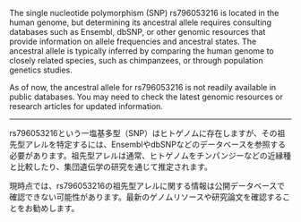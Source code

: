 The single nucleotide polymorphism (SNP) rs796053216 is located in the human genome, but determining its ancestral allele requires consulting databases such as Ensembl, dbSNP, or other genomic resources that provide information on allele frequencies and ancestral states. The ancestral allele is typically inferred by comparing the human genome to closely related species, such as chimpanzees, or through population genetics studies.

As of now, the ancestral allele for rs796053216 is not readily available in public databases. You may need to check the latest genomic resources or research articles for updated information.

---

rs796053216という一塩基多型（SNP）はヒトゲノムに存在しますが、その祖先型アレルを特定するには、EnsemblやdbSNPなどのデータベースを参照する必要があります。祖先型アレルは通常、ヒトゲノムをチンパンジーなどの近縁種と比較したり、集団遺伝学の研究を通じて推定されます。

現時点では、rs796053216の祖先型アレルに関する情報は公開データベースで確認できない可能性があります。最新のゲノムリソースや研究論文を確認することをお勧めします。